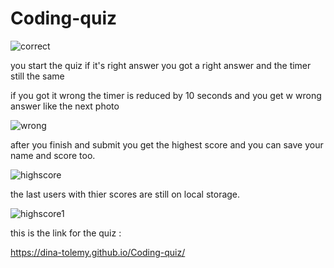 # Coding-quiz
![correct](https://user-images.githubusercontent.com/55872249/69898061-4b7ae480-13a8-11ea-8d23-25adb9a0c01e.png)

you start the quiz if it's right answer you got a right answer and the timer still the same

if you got it wrong the timer is reduced by 10 seconds and you get w wrong answer like the next photo

![wrong](https://user-images.githubusercontent.com/55872249/69898063-5170c580-13a8-11ea-966d-6c1e375dc4e5.png)


after you finish and submit you get the highest score and you can save your name and score too.

![highscore](https://user-images.githubusercontent.com/55872249/69898066-57ff3d00-13a8-11ea-9e5d-01fdf68737e6.png)

the last users with thier scores are still on local storage.

![highscore1](https://user-images.githubusercontent.com/55872249/69898068-5cc3f100-13a8-11ea-91c9-6193deee21f8.png)


this is the link for the quiz :

https://dina-tolemy.github.io/Coding-quiz/
